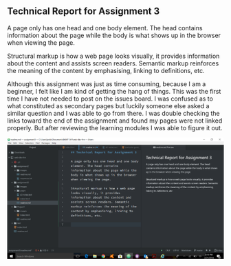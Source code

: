 ## Technical Report for Assignment 3

A page only has one head and one body element. The head contains information about the page while the body is what shows up in the browser when viewing the page.

Structural markup is how a web page looks visually, it provides information about the content and assists screen readers. Semantic markup reinforces the meaning of the content by emphasising, linking to definitions, etc.

Although this assignment was just as time consuming, because I am a beginner, I felt like I am kind of getting the hang of things. This was the first time I have not needed to post on the issues board. I was confused as to what constituted as secondary pages but luckily someone else asked a similar question and I was able to go from there. I was double checking the links toward the end of the assignment and found my pages were not linked properly. But after reviewing the learning modules I was able to figure it out. 

![Image of My Atom Editor](./images/screenshot.png)

